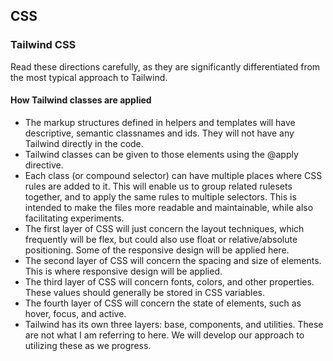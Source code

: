 ## CSS

### Tailwind CSS
Read these directions carefully, as they are significantly differentiated from the most typical approach to Tailwind.

#### How Tailwind classes are applied
- The markup structures defined in helpers and templates will have descriptive, semantic classnames and ids.  They will not have any Tailwind directly in the code.
- Tailwind classes can be given to those elements using the @apply directive.
- Each class (or compound selector) can have multiple places where CSS rules are added to it.  This will enable us to group related rulesets together, and to apply the same rules to multiple selectors.  This is intended to make the files more readable and maintainable, while also facilitating experiments.
- The first layer of CSS will just concern the layout techniques, which frequently will be flex, but could also use float or relative/absolute positioning.  Some of the responsive design will be applied here.
- The second layer of CSS will concern the spacing and size of elements.  This is where responsive design will be applied.
- The third layer of CSS will concern fonts, colors, and other properties.  These values should generally be stored in CSS variables.
- The fourth layer of CSS will concern the state of elements, such as hover, focus, and active.
- Tailwind has its own three layers: base, components, and utilities.  These are not what I am referring to here.  We will develop our approach to utilizing these as we progress.